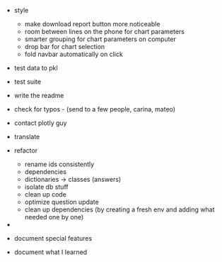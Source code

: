 - style
  - make download report button more noticeable
  - room between lines on the phone for chart parameters
  - smarter grouping for chart parameters on computer
  - drop bar for chart selection
  - fold navbar automatically on click
- test data to pkl
- test suite
- write the readme
- check for typos - (send to a few people, carina, mateo)

- contact plotly guy

- translate

- refactor
    - rename ids consistently
    - dependencies
    - dictionaries -> classes (answers)
    - isolate db stuff
    - clean up code
    - optimize question update
    - clean up dependencies (by creating a fresh env and adding what needed one by one)
- 
- document special features
- document what I learned
